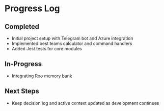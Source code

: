 # Progress Log

## Completed
- Initial project setup with Telegram bot and Azure integration
- Implemented best teams calculator and command handlers
- Added Jest tests for core modules

## In-Progress
- Integrating Roo memory bank

## Next Steps
- Keep decision log and active context updated as development continues
